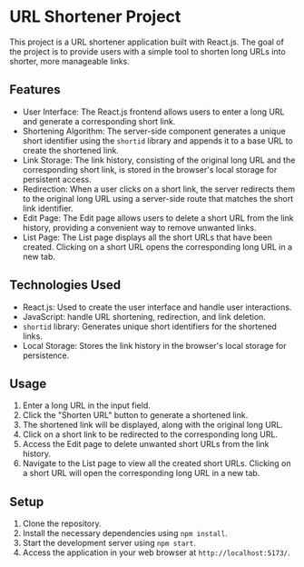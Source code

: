 # URL Shortener Project

This project is a URL shortener application built with React.js. The goal of the project is to provide users with a simple tool to shorten long URLs into shorter, more manageable links.

## Features

- User Interface: The React.js frontend allows users to enter a long URL and generate a corresponding short link.
- Shortening Algorithm: The server-side component generates a unique short identifier using the `shortid` library and appends it to a base URL to create the shortened link.
- Link Storage: The link history, consisting of the original long URL and the corresponding short link, is stored in the browser's local storage for persistent access.
- Redirection: When a user clicks on a short link, the server redirects them to the original long URL using a server-side route that matches the short link identifier.
- Edit Page: The Edit page allows users to delete a short URL from the link history, providing a convenient way to remove unwanted links.
- List Page: The List page displays all the short URLs that have been created. Clicking on a short URL opens the corresponding long URL in a new tab.

## Technologies Used

- React.js: Used to create the user interface and handle user interactions.
- JavaScript: handle URL shortening, redirection, and link deletion.
- `shortid` library: Generates unique short identifiers for the shortened links.
- Local Storage: Stores the link history in the browser's local storage for persistence.

## Usage

1. Enter a long URL in the input field.
2. Click the "Shorten URL" button to generate a shortened link.
3. The shortened link will be displayed, along with the original long URL.
4. Click on a short link to be redirected to the corresponding long URL.
5. Access the Edit page to delete unwanted short URLs from the link history.
6. Navigate to the List page to view all the created short URLs. Clicking on a short URL will open the corresponding long URL in a new tab.

## Setup

1. Clone the repository.
2. Install the necessary dependencies using `npm install`.
3. Start the development server using `npm start`.
4. Access the application in your web browser at `http://localhost:5173/`.
